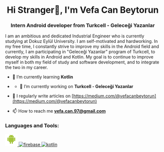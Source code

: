 <h1 align="center">Hi Stranger👋, I'm Vefa Can Beytorun</h1>
<h3 align="center">Intern Android developer from Turkcell - Geleceği Yazanlar</h3>


I am an ambitious and dedicated Industrial Engineer who is currently studying at Dokuz Eylül
University. I am self-motivated and hardworking.
In my free time, I constantly strive to improve my skills in the Android field and currently, I am
participating in "Geleceği Yazanlar" program of Turkcell, to develop my skills in Android and Kotlin.
My goal is to continue to improve myself in both my field of study and software development, and to
integrate the two in my career.




- 🌱 I’m currently learning **Kotlin**

- - 🔭 I’m currently working on **Turkcell - Geleceği Yazanlar**

- 📝 I regularly write articles on [https://medium.com/@vefacanbeytorun](https://medium.com/@vefacanbeytorun)

- 📫 How to reach me **vefa.can.97@gmail.com**

<h3 align="left"></h3>
<p align="left">
</p>

<h3 align="left">Languages and Tools:</h3>
<p align="left"> <a href="https://developer.android.com" target="_blank" rel="noreferrer"> <img src="https://raw.githubusercontent.com/devicons/devicon/master/icons/android/android-original-wordmark.svg" alt="android" width="40" height="40"/> </a> <a href="https://firebase.google.com/" target="_blank" rel="noreferrer"> <img src="https://www.vectorlogo.zone/logos/firebase/firebase-icon.svg" alt="firebase" width="40" height="40"/> </a> <a href="https://kotlinlang.org" target="_blank" rel="noreferrer"> <img src="https://www.vectorlogo.zone/logos/kotlinlang/kotlinlang-icon.svg" alt="kotlin" width="40" height="40"/> </a> </p>
